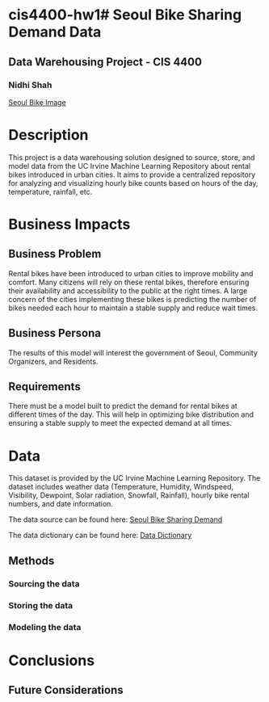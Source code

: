 # cis4400-hw1# Seoul Bike Sharing Demand Data 
## Data Warehousing Project - CIS 4400
### Nidhi Shah 

[Seoul Bike Image](seoulbikes.jpeg)

# Description
This project is a data warehousing solution designed to source, store, and model data from the UC Irvine Machine Learning Repository about rental bikes introduced in urban cities. It aims to provide a centralized repository for analyzing and visualizing hourly bike counts based on hours of the day, temperature, rainfall, etc. 

# Business Impacts

## Business Problem
Rental bikes have been introduced to urban cities to improve mobility and comfort. Many citizens will rely on these rental bikes, therefore ensuring their availability and accessibility to the public at the right times. A large concern of the cities implementing these bikes is predicting the number of bikes needed each hour to maintain a stable supply and reduce wait times. 

## Business Persona
The results of this model will interest the government of Seoul, Community Organizers, and Residents.

## Requirements
There must be a model built to predict the demand for rental bikes at different times of the day. This will help in optimizing bike distribution and ensuring a stable supply to meet the expected demand at all times. 

# Data
This dataset is provided by the UC Irvine Machine Learning Repository. The dataset includes weather data (Temperature, Humidity, Windspeed, Visibility, Dewpoint, Solar radiation, Snowfall, Rainfall), hourly bike rental numbers, and date information.

The data source can be found here: [Seoul Bike Sharing Demand](https://urldefense.proofpoint.com/v2/url?u=https-3A__archive.ics.uci.edu_dataset_560_seoul-2Bbike-2Bsharing-2Bdemand&d=DwMF-g&c=dTXc8cCP8suVpClwB1HRHQACHN4UFMgL7MtSjCbKyts&r=oVD6CwqCAH6Yj8wfghbNBvgfCqnSqhyRzWRyCATcfqOIYccPvVHSeK8-T4x5XXNn&m=LM8-TTaIXX9683kw06Yz2S_Izj_hzKwfpa74TsWPhlfllGRpnIfQ7_ZiQZ_Q9t9O&s=ZgBdNqWCBdDrZVvJiazGg_m_ucOOwrv8wzqMOlW7USc&e=)

The data dictionary can be found here: [Data Dictionary](https://archive.ics.uci.edu/dataset/560/seoul+bike+sharing+demand#:~:text=Date%20%3A%20year%2Dmonth,SHOW%20LESS)

## Methods

### Sourcing the data

### Storing the data

### Modeling the data

# Conclusions

## Future Considerations 

